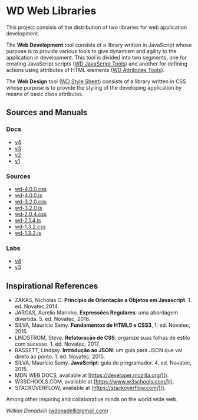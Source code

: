 # WD Web Libraries

This project consists of the distribution of two libraries for web application development.

The **Web Development** tool consists of a library written in JavaScript whose purpose is to provide various tools to give dynamism and agility to the application in development. This tool is divided into two segments, one for creating JavaScript scripts ([WD JavaScript Tools](https://github.com/wdonadelli/wd/wiki/WD-JavaScript-Tools)) and another for defining actions using attributes of HTML elements ([WD Attributes Tools](https://github.com/wdonadelli/wd/wiki/WD-Attributes-Tools)).

The **Web Design** tool ([WD Style Sheet](https://github.com/wdonadelli/wd/wiki/WD-Style-Sheet)) consists of a library written in CSS whose purpose is to provide the styling of the developing application by means of basic class attributes.

## Sources and Manuals

### Docs

- [v4](https://github.com/wdonadelli/wd/wiki)
- [v3](https://wdonadelli.github.io/wd/docs/v3/)
- [v2](https://wdonadelli.github.io/wd/docs/v2/)
- [v1](https://wdonadelli.github.io/wd/docs/v1/)

### Sources

- [wd-4.0.0.css](https://wdonadelli.github.io/wd/source/wd-4.0.0.css)
- [wd-4.0.0.js](https://wdonadelli.github.io/wd/source/wd-4.0.0.js)
- [wd-3.2.0.css](https://wdonadelli.github.io/wd/source/wd-3.2.0.css)
- [wd-3.2.0.js](https://wdonadelli.github.io/wd/source/wd-3.2.0.js)
- [wd-2.0.4.css](https://wdonadelli.github.io/wd/source/wd-2.0.4.css)
- [wd-2.1.4.js](https://wdonadelli.github.io/wd/source/wd-2.1.4.js)
- [wd-1.3.2.css](https://wdonadelli.github.io/wd/source/wd-1.3.2.css)
- [wd-1.3.2.js](https://wdonadelli.github.io/wd/source/wd-1.3.2.js)

### Labs

- [v4](https://wdonadelli.github.io/wd/lab/v4/)
- [v3](https://wdonadelli.github.io/wd/lab/v3/)

## Inspirational References

- ZAKAS, Nicholas C. **Princípio de Orientação a Objetos em Javascript**. 1. ed. Novatec,2014.
- JARGAS, Aurelio Marinho. **Expressões Regulares**: uma abordagem divertida. 5. ed. Novatec, 2016.
- SILVA, Maurício Samy. **Fundamentos de HTML5 e CSS3**, 1. ed. Novatec, 2015.
- LINDSTROM, Steve. **Refatoração de CSS**: organize suas folhas de estilo com sucesso. 1. ed. Novatec, 2017.
- BASSETT, Lindsay. **Introdução ao JSON**: um guia para JSON que vai direto ao ponto. 1. ed. Novatec, 2015.
- SILVA, Maurício Samy. **JavaScript**: guia do programador. 4. ed. Novatec, 2015.
- MDN WEB DOCS, available at [https://developer.mozilla.org/]().
- W3SCHOOLS.COM, available at [https://www.w3schools.com/]().
- STACKOVERFLOW, available at [https://stackoverflow.com/]().

Among other inspiring and collaborative minds on the world wide web.

_Willian Donadelli_ (<wdonadelli@gmail.com>)
